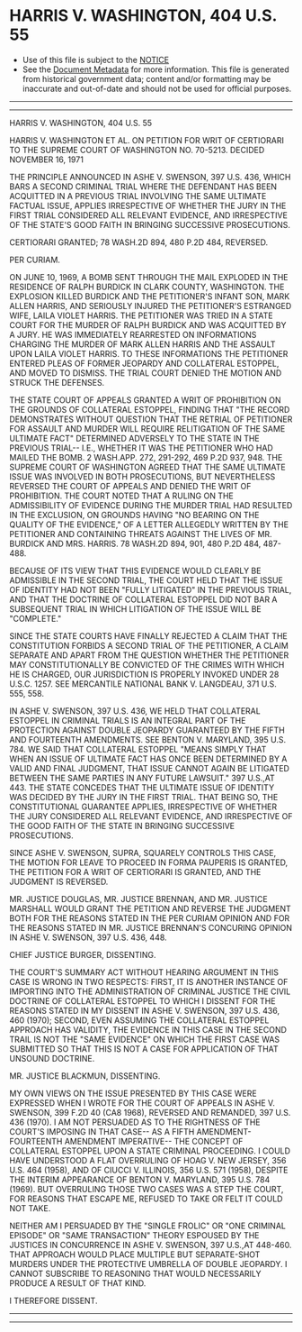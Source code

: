 ---
---

# HARRIS V. WASHINGTON, 404 U.S. 55

* Use of this file is subject to the [NOTICE](https://github.com/publicdocs/notice/blob/master/NOTICE)
* See the [Document Metadata](../../../) for more information.
  This file is generated from historical government data; content and/or formatting may be inaccurate and out-of-date and should not be used for official purposes.

----------
----------

HARRIS V. WASHINGTON, 404 U.S. 55

HARRIS V. WASHINGTON ET AL. ON PETITION FOR WRIT OF CERTIORARI TO THE SUPREME COURT OF WASHINGTON NO. 70-5213.  DECIDED NOVEMBER 16, 1971

THE PRINCIPLE ANNOUNCED IN ASHE V. SWENSON, 397 U.S. 436, WHICH BARS A SECOND CRIMINAL TRIAL WHERE THE DEFENDANT HAS BEEN ACQUITTED IN A PREVIOUS TRIAL INVOLVING THE SAME ULTIMATE FACTUAL ISSUE, APPLIES IRRESPECTIVE OF WHETHER THE JURY IN THE FIRST TRIAL CONSIDERED ALL RELEVANT EVIDENCE, AND IRRESPECTIVE OF THE STATE'S GOOD FAITH IN BRINGING SUCCESSIVE PROSECUTIONS.

CERTIORARI GRANTED; 78 WASH.2D 894, 480 P.2D 484, REVERSED.

PER CURIAM.

ON JUNE 10, 1969, A BOMB SENT THROUGH THE MAIL EXPLODED IN THE RESIDENCE OF RALPH BURDICK IN CLARK COUNTY, WASHINGTON.  THE EXPLOSION KILLED BURDICK AND THE PETITIONER'S INFANT SON, MARK ALLEN HARRIS, AND SERIOUSLY INJURED THE PETITIONER'S ESTRANGED WIFE, LAILA VIOLET HARRIS.  THE PETITIONER WAS TRIED IN A STATE COURT FOR THE MURDER OF RALPH BURDICK AND WAS ACQUITTED BY A JURY.  HE WAS IMMEDIATELY REARRESTED ON INFORMATIONS CHARGING THE MURDER OF MARK ALLEN HARRIS AND THE ASSAULT UPON LAILA VIOLET HARRIS.  TO THESE INFORMATIONS THE PETITIONER ENTERED PLEAS OF FORMER JEOPARDY AND COLLATERAL ESTOPPEL, AND MOVED TO DISMISS.  THE TRIAL COURT DENIED THE MOTION AND STRUCK THE DEFENSES.

THE STATE COURT OF APPEALS GRANTED A WRIT OF PROHIBITION ON THE GROUNDS OF COLLATERAL ESTOPPEL, FINDING THAT "THE RECORD DEMONSTRATES WITHOUT QUESTION THAT THE RETRIAL OF PETITIONER FOR ASSAULT AND MURDER WILL REQUIRE RELITIGATION OF THE SAME ULTIMATE FACT" DETERMINED ADVERSELY TO THE STATE IN THE PREVIOUS TRIAL-- I.E., WHETHER IT WAS THE PETITIONER WHO HAD MAILED THE BOMB.  2 WASH.APP.  272, 291-292, 469 P.2D 937, 948.  THE SUPREME COURT OF WASHINGTON AGREED THAT THE SAME ULTIMATE ISSUE WAS INVOLVED IN BOTH PROSECUTIONS, BUT NEVERTHELESS REVERSED THE COURT OF APPEALS AND DENIED THE WRIT OF PROHIBITION.  THE COURT NOTED THAT A RULING ON THE ADMISSIBILITY OF EVIDENCE DURING THE MURDER TRIAL HAD RESULTED IN THE EXCLUSION, ON GROUNDS HAVING "NO BEARING ON THE QUALITY OF THE EVIDENCE," OF A LETTER ALLEGEDLY WRITTEN BY THE PETITIONER AND CONTAINING THREATS AGAINST THE LIVES OF MR. BURDICK AND MRS. HARRIS.  78 WASH.2D 894, 901, 480 P.2D 484, 487-488.

BECAUSE OF ITS VIEW THAT THIS EVIDENCE WOULD CLEARLY BE ADMISSIBLE IN THE SECOND TRIAL, THE COURT HELD THAT THE ISSUE OF IDENTITY HAD NOT BEEN "FULLY LITIGATED" IN THE PREVIOUS TRIAL, AND THAT THE DOCTRINE OF COLLATERAL ESTOPPEL DID NOT BAR A SUBSEQUENT TRIAL IN WHICH LITIGATION OF THE ISSUE WILL BE "COMPLETE."

SINCE THE STATE COURTS HAVE FINALLY REJECTED A CLAIM THAT THE CONSTITUTION FORBIDS A SECOND TRIAL OF THE PETITIONER, A CLAIM SEPARATE AND APART FROM THE QUESTION WHETHER THE PETITIONER MAY CONSTITUTIONALLY BE CONVICTED OF THE CRIMES WITH WHICH HE IS CHARGED, OUR JURISDICTION IS PROPERLY INVOKED UNDER 28 U.S.C. 1257.  SEE MERCANTILE NATIONAL BANK V. LANGDEAU, 371 U.S. 555, 558.

IN ASHE V. SWENSON, 397 U.S. 436, WE HELD THAT COLLATERAL ESTOPPEL IN CRIMINAL TRIALS IS AN INTEGRAL PART OF THE PROTECTION AGAINST DOUBLE JEOPARDY GUARANTEED BY THE FIFTH AND FOURTEENTH AMENDMENTS.  SEE BENTON V. MARYLAND, 395 U.S. 784.  WE SAID THAT COLLATERAL ESTOPPEL "MEANS SIMPLY THAT WHEN AN ISSUE OF ULTIMATE FACT HAS ONCE BEEN DETERMINED BY A VALID AND FINAL JUDGMENT, THAT ISSUE CANNOT AGAIN BE LITIGATED BETWEEN THE SAME PARTIES IN ANY FUTURE LAWSUIT."  397 U.S.,AT 443.  THE STATE CONCEDES THAT THE ULTIMATE ISSUE OF IDENTITY WAS DECIDED BY THE JURY IN THE FIRST TRIAL.  THAT BEING SO, THE CONSTITUTIONAL GUARANTEE APPLIES, IRRESPECTIVE OF WHETHER THE JURY CONSIDERED ALL RELEVANT EVIDENCE, AND IRRESPECTIVE OF THE GOOD FAITH OF THE STATE IN BRINGING SUCCESSIVE PROSECUTIONS.

SINCE ASHE V. SWENSON, SUPRA, SQUARELY CONTROLS THIS CASE, THE MOTION FOR LEAVE TO PROCEED IN FORMA PAUPERIS IS GRANTED, THE PETITION FOR A WRIT OF CERTIORARI IS GRANTED, AND THE JUDGMENT IS REVERSED.

MR. JUSTICE DOUGLAS, MR. JUSTICE BRENNAN, AND MR. JUSTICE MARSHALL WOULD GRANT THE PETITION AND REVERSE THE JUDGMENT BOTH FOR THE REASONS STATED IN THE PER CURIAM OPINION AND FOR THE REASONS STATED IN MR. JUSTICE BRENNAN'S CONCURING OPINION IN ASHE V. SWENSON, 397 U.S. 436, 448.

CHIEF JUSTICE BURGER, DISSENTING.

THE COURT'S SUMMARY ACT WITHOUT HEARING ARGUMENT IN THIS CASE IS WRONG IN TWO RESPECTS:  FIRST, IT IS ANOTHER INSTANCE OF IMPORTING INTO THE ADMINISTRATION OF CRIMINAL JUSTICE THE CIVIL DOCTRINE OF COLLATERAL ESTOPPEL TO WHICH I DISSENT FOR THE REASONS STATED IN MY DISSENT IN ASHE V. SWENSON, 397 U.S. 436, 460 (1970); SECOND, EVEN ASSUMING THE COLLATERAL ESTOPPEL APPROACH HAS VALIDITY, THE EVIDENCE IN THIS CASE IN THE SECOND TRAIL IS NOT THE "SAME EVIDENCE" ON WHICH THE FIRST CASE WAS SUBMITTED SO THAT THIS IS NOT A CASE FOR APPLICATION OF THAT UNSOUND DOCTRINE.

MR. JUSTICE BLACKMUN, DISSENTING.

MY OWN VIEWS ON THE ISSUE PRESENTED BY THIS CASE WERE EXPRESSED WHEN I WROTE FOR THE COURT OF APPEALS IN ASHE V. SWENSON, 399 F.2D 40 (CA8 1968), REVERSED AND REMANDED, 397 U.S. 436 (1970).  I AM NOT PERSUADED AS TO THE RIGHTNESS OF THE COURT'S IMPOSING IN THAT CASE-- AS A FIFTH AMENDMENT-FOURTEENTH AMENDMENT IMPERATIVE-- THE CONCEPT OF COLLATERAL ESTOPPEL UPON A STATE CRIMINAL PROCEEDING.  I COULD HAVE UNDERSTOOD A FLAT OVERRULING OF HOAG V. NEW JERSEY, 356 U.S. 464 (1958), AND OF CIUCCI V. ILLINOIS, 356 U.S. 571 (1958), DESPITE THE INTERIM APPEARANCE OF BENTON V. MARYLAND, 395 U.S. 784 (1969).  BUT OVERRULING THOSE TWO CASES WAS A STEP THE COURT, FOR REASONS THAT ESCAPE ME, REFUSED TO TAKE OR FELT IT COULD NOT TAKE.

NEITHER AM I PERSUADED BY THE "SINGLE FROLIC" OR "ONE CRIMINAL EPISODE" OR "SAME TRANSACTION" THEORY ESPOUSED BY THE JUSTICES IN CONCURRENCE IN ASHE V. SWENSON, 397 U.S.,AT 448-460.  THAT APPROACH WOULD PLACE MULTIPLE BUT SEPARATE-SHOT MURDERS UNDER THE PROTECTIVE UMBRELLA OF DOUBLE JEOPARDY.  I CANNOT SUBSCRIBE TO REASONING THAT WOULD NECESSARILY PRODUCE A RESULT OF THAT KIND.

I THEREFORE DISSENT.


----------
----------

